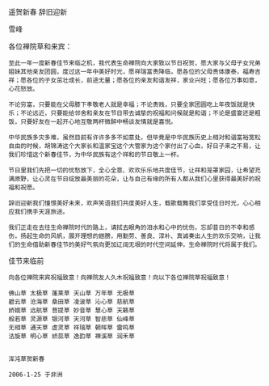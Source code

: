 遥贺新春 辞旧迎新

雪峰


各位禅院草和来宾：

    至此一年一度新春佳节来临之机，我代表生命禅院向大家致以节日祝贺，愿大家与父母子女兄弟姐妹其他亲友团圆，度过这一年中美好时光，愿祥瑞富贵降临，愿各位的父母贵体康泰，福寿吉祥；愿各位的子女茁壮成长，前途无量；愿各位的亲友和谐发祥，家业兴旺；愿各位万事如意，心花怒放。

    不论穷富，只要能在父母膝下孝敬老人就是幸福；不论贵贱，只要全家团圆吃上年夜饭就是快乐；不论远近，只要能给邻舍和亲友在节日带去诚挚的祝福和问候就是和谐；不论是盛宴还是粗饭，只要好友在一起开心地互敬两杯微醉中畅谈友情就是喜悦。

    中华民族多灾多难，虽然目前有许许多多不如意处，但毕竟是中华民族历史上相对和谐富裕宽松自由的时候，胡锦涛这个大家长和温家宝这个大管家为这个家付出了心血，好日子来之不易，让我们珍惜这个新春佳节，为中华民族有这个祥和的节日敬上一杯。

    节日里我们先把一切的忧愁放下，全心全意、欢欢乐乐地共度佳节，让祥和笼罩家园，让希望充满原野，让心灵在节日绽放最美丽的花朵，让与自己有缘的所有人都从我们心里获得最美好的祝福和祝愿。

    辞旧迎新我们憧憬美好未来，欢声笑语我们共度美好人生，载歌载舞我们享受佳日时光，心心相应我们携手天涯旅途。

    我们正走在去往生命禅院时代的路上，请拭去眼角的泪水和心中的忧伤，忘却昔日的不幸和感伤，扬起生命的风帆，展开理想的翅膀，用勤劳、善良、淳朴、真诚奏出人生的欢乐交响，让我们的生命借助新春佳节的美好气氛向更加辽阔无垠的时代空间延伸，生命禅院时代将属于我们。


佳节来临前

    向各位禅院来宾祝福致意！向禅院友人久木祝福致意！向以下各位禅院草祝福致意！

    佛山草 太极草 蓬莱草 天山草 万年草 无极草
    碧云草 沧海草 桑田草 凌波草 沁心草 慈航草
    娇娥草 远航草 菩提草 妙音草 慧心草 天籁草
    般若草 灵源草 银河草 天河草 智悲草 仙峰草
    无相草 通天草 虚灵草 祥瑞草 朝晖草 雷鸣草
    法旋草 明心草 娇蕊草 逸韵草 禅溪草 润禾草


    浑沌草贺新春

    2006-1-25 于非洲



